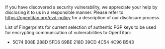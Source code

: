 If you have discovered a security vulnerability, we appreciate your help by disclosing it to us in a responsible manner.
Please refer to https://opentitan.org/cvd-policy for a description of our disclosure process.

List of Fingerprints for current selection of authentic PGP keys to be used for encrypting communication of vulnerabilities to OpenTitan:
* 5C74 B08E 288D 5FD6 69BE  218D 39CD 4C54 4C96 B543
